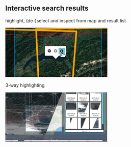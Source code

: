 ##  Interactive search results

highlight, (de-)select and inspect from map and result list

![map bubble](resources/map-bubble.jpg)

3-way highlighting

![highlight](resources/highlight.gif)
